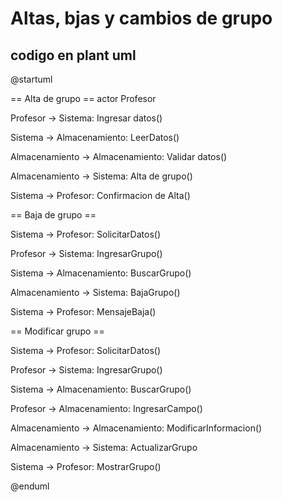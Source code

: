 # Altas, bjas y cambios de grupo
## codigo en plant uml

@startuml  

== Alta de grupo == 
actor Profesor

Profesor -> Sistema: Ingresar datos() 

Sistema -> Almacenamiento: LeerDatos() 

Almacenamiento -> Almacenamiento: Validar datos() 

Almacenamiento -> Sistema: Alta de grupo() 

Sistema -> Profesor: Confirmacion de Alta() 

== Baja de grupo ==  

Sistema -> Profesor: SolicitarDatos() 

Profesor -> Sistema: IngresarGrupo() 

Sistema -> Almacenamiento: BuscarGrupo() 

Almacenamiento -> Sistema: BajaGrupo() 

Sistema -> Profesor: MensajeBaja()  

== Modificar grupo ==

Sistema -> Profesor: SolicitarDatos() 

Profesor -> Sistema: IngresarGrupo()

Sistema -> Almacenamiento: BuscarGrupo() 

Profesor -> Almacenamiento: IngresarCampo() 

Almacenamiento -> Almacenamiento: ModificarInformacion() 

Almacenamiento -> Sistema: ActualizarGrupo 

Sistema -> Profesor: MostrarGrupo()  

@enduml
